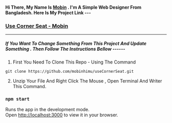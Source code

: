 #### Hi There, My Name Is [Mobin](https://www.facebook.com/sdmmobin/) . I'm A Simple Web Designer From Bangladesh. Here Is My Project Link ---

### [Use Corner Seat - Mobin](https://usecornerseat.netlify.app/)

---

##### If You Want To Change Something From This Project And Update Something . Then Follow The Instructions Bellow ------

1. First You Need To Clone This Repo - Using The Command

```
git clone https://github.com/mobinhimu/useCornerSeat.git
```

2. Unzip Your File And Right Click The Mouse , Open Terminal And Writer This Command.

### `npm start`

Runs the app in the development mode.\
Open [http://localhost:3000](http://localhost:3000) to view it in your browser.
